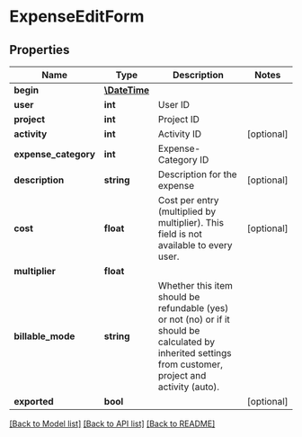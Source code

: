 # ExpenseEditForm

## Properties
Name | Type | Description | Notes
------------ | ------------- | ------------- | -------------
**begin** | [**\DateTime**](\DateTime.md) |  | 
**user** | **int** | User ID | 
**project** | **int** | Project ID | 
**activity** | **int** | Activity ID | [optional] 
**expense_category** | **int** | Expense-Category ID | 
**description** | **string** | Description for the expense | [optional] 
**cost** | **float** | Cost per entry (multiplied by multiplier). This field is not available to every user. | [optional] 
**multiplier** | **float** |  | 
**billable_mode** | **string** | Whether this item should be refundable (yes) or not (no) or if it should be calculated by inherited settings from customer, project and activity (auto). | 
**exported** | **bool** |  | [optional] 

[[Back to Model list]](../../README.md#documentation-for-models) [[Back to API list]](../../README.md#documentation-for-api-endpoints) [[Back to README]](../../README.md)

